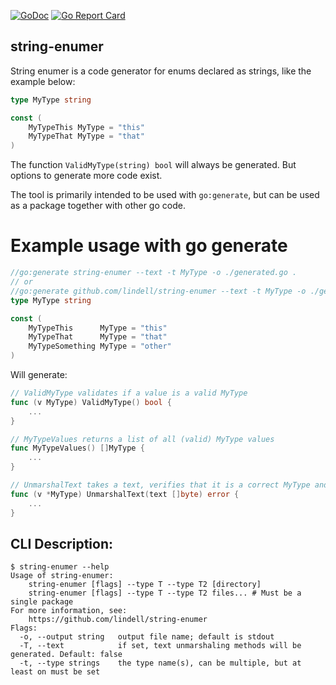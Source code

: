 [![GoDoc](https://godoc.org/github.com/lindell/string-enumer/pkg/stringenumer?status.svg)](https://godoc.org/github.com/lindell/string-enumer/pkg/stringenumer)
[![Go Report Card](https://goreportcard.com/badge/github.com/lindell/string-enumer)](https://goreportcard.com/report/github.com/lindell/string-enumer)

## string-enumer

String enumer is a code generator for enums declared as strings, like the example below:

```go
type MyType string

const (
    MyTypeThis MyType = "this"
    MyTypeThat MyType = "that"
)
```

The function `ValidMyType(string) bool` will always be generated. But options to generate more code exist.

The tool is primarily intended to be used with `go:generate`, but can be used as a package together with other go code.

# Example usage with go generate

```go
//go:generate string-enumer --text -t MyType -o ./generated.go .
// or
//go:generate github.com/lindell/string-enumer --text -t MyType -o ./generated.go .
type MyType string

const (
    MyTypeThis      MyType = "this"
    MyTypeThat      MyType = "that"
    MyTypeSomething MyType = "other"
)
```

Will generate:

```go
// ValidMyType validates if a value is a valid MyType
func (v MyType) ValidMyType() bool {
	...
}

// MyTypeValues returns a list of all (valid) MyType values
func MyTypeValues() []MyType {
	...
}

// UnmarshalText takes a text, verifies that it is a correct MyType and unmarshals it
func (v *MyType) UnmarshalText(text []byte) error {
	...
}
```

## CLI Description:

```
$ string-enumer --help
Usage of string-enumer:
	string-enumer [flags] --type T --type T2 [directory]
	string-enumer [flags] --type T --type T2 files... # Must be a single package
For more information, see:
	https://github.com/lindell/string-enumer
Flags:
  -o, --output string   output file name; default is stdout
  -T, --text            if set, text unmarshaling methods will be generated. Default: false
  -t, --type strings    the type name(s), can be multiple, but at least on must be set
```
